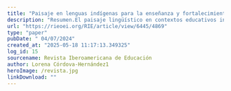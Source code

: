```yaml
---
title: "Paisaje en lenguas indígenas para la enseñanza y fortalecimiento identitario en escuelas indígenas de Oaxaca, México"
description: "Resumen.El paisaje lingüístico en contextos educativos indígenas fortalece procesos de enseñanza de lenguas originarias y la identidad cultural de toda la comunidad educativa. Este artículo describe los tipos de herramientas pedagógicas comunitarias y bilingües que desarrollan los profesores del nivel de educación indígena (inicial, preescolar y primaria) y que, posteriormente, forman parte del paisaje lingüístico del espacio escolar. Con un enfoque cualitativo se realiza el análisis de algunas imágenes del paisaje lingüístico producido por los docentes y las características de cada caso. Los resultados muestran que sobresalen diferentes tipos de paisajes, específicamente, con tres objetivos: 1) promover el aprendizaje de temáticas escolares en lengua indígena; 2) desarrollar la escritura alfabética en la lengua indígena; 3) fortalecer el conocimiento cultural y comunitario. A partir de ello, se concluye que el paisaje lingüístico adquiere funcionalidad en el aula durante y después de ser utilizado como herramienta pedagógica en las aulas de escuelas indígenas de Oaxaca. Asimismo, el paisaje en lenguas indígenas emerge de las necesidades contextuales de los docentes y, gracias a su trabajo pedagógico comunitario, estos paisajes se encuentran en constante actualización e incorporación de una variedad infinita de signos."
url: "https://rieoei.org/RIE/article/view/6445/4869"
type: "paper"
pubDate: " 04/07/2024"
created_at: "2025-05-18 11:17:13.349325"
log_id: 15
sourcename: Revista Iberoamericana de Educación
author: Lorena Córdova-Hernández1
heroImage: /revista.jpg
linkDownload: ""
---
```




